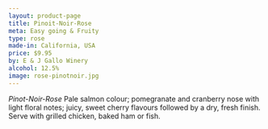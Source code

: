 ```yaml
---
layout: product-page
title: Pinoit-Noir-Rose
meta: Easy going & Fruity
type: rose
made-in: California, USA
price: $9.95
by: E & J Gallo Winery
alcohol: 12.5%
image: rose-pinotnoir.jpg
---
```


*Pinot-Noir-Rose* Pale salmon colour; pomegranate and cranberry nose with light floral notes; juicy, sweet cherry flavours followed by a dry, fresh finish. Serve with grilled chicken, baked ham or fish. 
